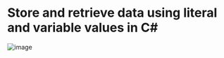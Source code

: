  # Store and retrieve data using literal and variable values in C#

![image](https://user-images.githubusercontent.com/92801510/143845960-dc2cfbe5-e5cc-4b5e-aef0-1276a1040ba2.png)
